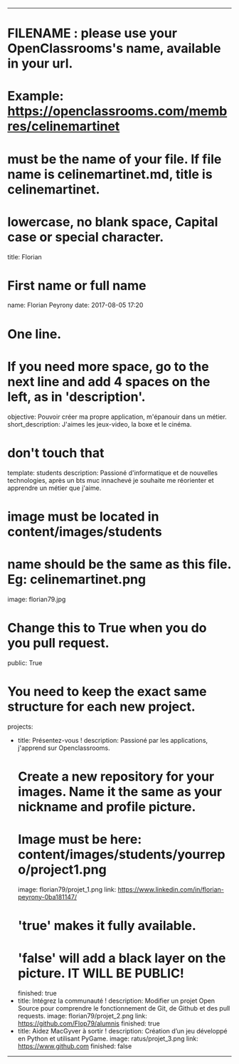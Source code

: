 ---

# FILENAME : please use your OpenClassrooms's name, available in your url.
# Example: https://openclassrooms.com/membres/celinemartinet
# must be the name of your file. If file name is celinemartinet.md, title is celinemartinet.
# lowercase, no blank space, Capital case or special character.
title: Florian

# First name or full name
name: Florian Peyrony
date: 2017-08-05 17:20

# One line.
# If you need more space, go to the next line and add 4 spaces on the left, as in 'description'.
objective: Pouvoir créer ma propre application, m'épanouir dans un métier.
short_description: J'aimes les jeux-video, la boxe et le cinéma.

# don't touch that
template: students
description:
    Passioné d'informatique et de nouvelles technologies, après un bts muc innachevé je souhaite me réorienter et apprendre un métier que j'aime.

# image must be located in content/images/students
# name should be the same as this file. Eg: celinemartinet.png
image: florian79.jpg

# Change this to True when you do you pull request.
public: True

# You need to keep the exact same structure for each new project.
projects:
  - title: Présentez-vous !
    description: Passioné par les applications, j'apprend sur Openclassrooms.
    # Create a new repository for your images. Name it the same as your nickname and profile picture.
    # Image must be here: content/images/students/yourrepo/project1.png
    image: florian79/projet_1.png
    link: https://www.linkedin.com/in/florian-peyrony-0ba181147/
    # 'true' makes it fully available.
    # 'false' will add a black layer on the picture. IT WILL BE PUBLIC!
    finished: true
  - title: Intégrez la communauté !
    description: Modifier un projet Open Source pour comprendre le fonctionnement de Git, de Github et des pull requests. 
    image: florian79/projet_2.png
    link: https://github.com/Flop79/alumnis
    finished: true
  - title: Aidez MacGyver à sortir !
    description: Création d’un jeu développé en Python et utilisant PyGame.
    image: ratus/projet_3.png
    link: https://www.github.com
    finished: false
---